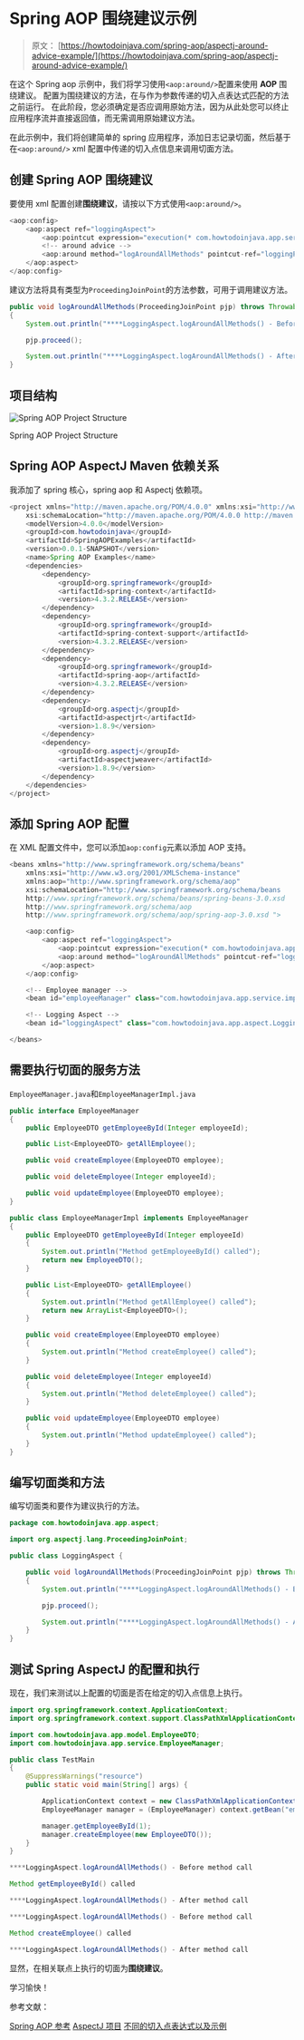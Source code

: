 # Spring AOP 围绕建议示例

> 原文： [https://howtodoinjava.com/spring-aop/aspectj-around-advice-example/](https://howtodoinjava.com/spring-aop/aspectj-around-advice-example/)

在这个 Spring aop 示例中，我们将学习使用`<aop:around/>`配置来使用 **AOP** 围绕建议。 配置为围绕建议的方法，在与作为参数传递的切入点表达式匹配的方法之前运行。 在此阶段，您必须确定是否应调用原始方法，因为从此处您可以终止应用程序流并直接返回值，而无需调用原始建议方法。

在此示例中，我们将创建简单的 spring 应用程序，添加日志记录切面，然后基于在`<aop:around/>` xml 配置中传递的切入点信息来调用切面方法。

## 创建 Spring AOP 围绕建议

要使用 xml 配置创建**围绕建议**，请按以下方式使用`<aop:around/>`。

```java
<aop:config> 
    <aop:aspect ref="loggingAspect">
        <aop:pointcut expression="execution(* com.howtodoinjava.app.service.impl.EmployeeManagerImpl.*(..))" id="loggingPointcuts"/>
        <!-- around advice -->
        <aop:around method="logAroundAllMethods" pointcut-ref="loggingPointcuts" />  
    </aop:aspect> 
</aop:config>

```

建议方法将具有类型为`ProceedingJoinPoint`的方法参数，可用于调用建议方法。

```java
public void logAroundAllMethods(ProceedingJoinPoint pjp) throws Throwable 
{
    System.out.println("****LoggingAspect.logAroundAllMethods() - Before method call");

    pjp.proceed();

    System.out.println("****LoggingAspect.logAroundAllMethods() - After method call");
}

```

## 项目结构

![Spring AOP Project Structure](img/89dd27f7d603b5a50cf05e2415f38f6f.jpg)

Spring AOP Project Structure

## Spring AOP AspectJ Maven 依赖关系

我添加了 spring 核心，spring aop 和 Aspectj 依赖项。

```java
<project xmlns="http://maven.apache.org/POM/4.0.0" xmlns:xsi="http://www.w3.org/2001/XMLSchema-instance"
    xsi:schemaLocation="http://maven.apache.org/POM/4.0.0 http://maven.apache.org/xsd/maven-4.0.0.xsd;
    <modelVersion>4.0.0</modelVersion>
    <groupId>com.howtodoinjava</groupId>
    <artifactId>SpringAOPExamples</artifactId>
    <version>0.0.1-SNAPSHOT</version>
    <name>Spring AOP Examples</name>
    <dependencies>
        <dependency>
            <groupId>org.springframework</groupId>
            <artifactId>spring-context</artifactId>
            <version>4.3.2.RELEASE</version>
        </dependency>
        <dependency>
            <groupId>org.springframework</groupId>
            <artifactId>spring-context-support</artifactId>
            <version>4.3.2.RELEASE</version>
        </dependency>
        <dependency>
            <groupId>org.springframework</groupId>
            <artifactId>spring-aop</artifactId>
            <version>4.3.2.RELEASE</version>
        </dependency>
        <dependency>
            <groupId>org.aspectj</groupId>
            <artifactId>aspectjrt</artifactId>
            <version>1.8.9</version>
        </dependency>
        <dependency>
            <groupId>org.aspectj</groupId>
            <artifactId>aspectjweaver</artifactId>
            <version>1.8.9</version>
        </dependency>
    </dependencies>
</project>
```

## 添加 Spring AOP 配置

在 XML 配置文件中，您可以添加`aop:config`元素以添加 AOP 支持。

```java
<beans xmlns="http://www.springframework.org/schema/beans"
    xmlns:xsi="http://www.w3.org/2001/XMLSchema-instance"
    xmlns:aop="http://www.springframework.org/schema/aop"
    xsi:schemaLocation="http://www.springframework.org/schema/beans
    http://www.springframework.org/schema/beans/spring-beans-3.0.xsd
    http://www.springframework.org/schema/aop
    http://www.springframework.org/schema/aop/spring-aop-3.0.xsd ">

    <aop:config> 
        <aop:aspect ref="loggingAspect">
            <aop:pointcut expression="execution(* com.howtodoinjava.app.service.impl.EmployeeManagerImpl.*(..))" id="loggingPointcuts"/>
            <aop:around method="logAroundAllMethods" pointcut-ref="loggingPointcuts" />  
        </aop:aspect> 
    </aop:config> 

    <!-- Employee manager -->
    <bean id="employeeManager" class="com.howtodoinjava.app.service.impl.EmployeeManagerImpl" />

    <!-- Logging Aspect -->
    <bean id="loggingAspect" class="com.howtodoinjava.app.aspect.LoggingAspect" />

</beans>

```

## 需要执行切面的服务方法

`EmployeeManager.java`和`EmployeeManagerImpl.java`

```java
public interface EmployeeManager 
{
    public EmployeeDTO getEmployeeById(Integer employeeId);

    public List<EmployeeDTO> getAllEmployee();

    public void createEmployee(EmployeeDTO employee);

    public void deleteEmployee(Integer employeeId);

    public void updateEmployee(EmployeeDTO employee);
}

public class EmployeeManagerImpl implements EmployeeManager 
{
    public EmployeeDTO getEmployeeById(Integer employeeId) 
    {
        System.out.println("Method getEmployeeById() called");
        return new EmployeeDTO();
    }

    public List<EmployeeDTO> getAllEmployee() 
    {
        System.out.println("Method getAllEmployee() called");
        return new ArrayList<EmployeeDTO>();
    }

    public void createEmployee(EmployeeDTO employee)
    {
        System.out.println("Method createEmployee() called");
    }

    public void deleteEmployee(Integer employeeId) 
    {
        System.out.println("Method deleteEmployee() called");
    }

    public void updateEmployee(EmployeeDTO employee) 
    {
        System.out.println("Method updateEmployee() called");
    }
}

```

## 编写切面类和方法

编写切面类和要作为建议执行的方法。

```java
package com.howtodoinjava.app.aspect;

import org.aspectj.lang.ProceedingJoinPoint;

public class LoggingAspect {

    public void logAroundAllMethods(ProceedingJoinPoint pjp) throws Throwable 
    {
        System.out.println("****LoggingAspect.logAroundAllMethods() - Before method call");

        pjp.proceed();

        System.out.println("****LoggingAspect.logAroundAllMethods() - After method call");
    }
}

```

## 测试 Spring AspectJ 的配置和执行

现在，我们来测试以上配置的切面是否在给定的切入点信息上执行。

```java
import org.springframework.context.ApplicationContext;
import org.springframework.context.support.ClassPathXmlApplicationContext;

import com.howtodoinjava.app.model.EmployeeDTO;
import com.howtodoinjava.app.service.EmployeeManager;

public class TestMain 
{
    @SuppressWarnings("resource")
    public static void main(String[] args) {

        ApplicationContext context = new ClassPathXmlApplicationContext("applicationContext.xml");
        EmployeeManager manager = (EmployeeManager) context.getBean("employeeManager");

        manager.getEmployeeById(1);
        manager.createEmployee(new EmployeeDTO());
    }
}

```

```java
****LoggingAspect.logAroundAllMethods() - Before method call

Method getEmployeeById() called

****LoggingAspect.logAroundAllMethods() - After method call

****LoggingAspect.logAroundAllMethods() - Before method call

Method createEmployee() called

****LoggingAspect.logAroundAllMethods() - After method call

```

显然，在相关联点上执行的切面为**围绕建议**。

学习愉快！

参考文献：

[Spring AOP 参考](https://docs.spring.io/spring/docs/current/spring-framework-reference/html/aop.html)
[AspectJ 项目](https://eclipse.org/aspectj/)
[不同的切入点表达式以及示例](//howtodoinjava.com/spring/spring-aop/writing-spring-aop-aspectj-pointcut-expressions-with-examples/)